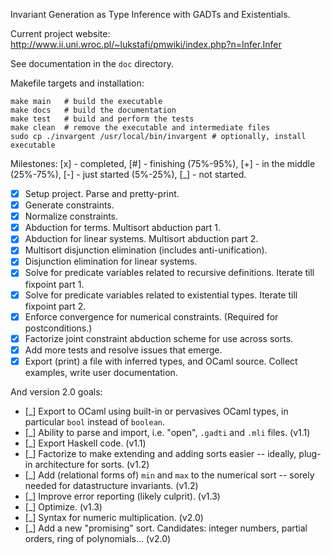 Invariant Generation as Type Inference with GADTs and Existentials.

Current project website: http://www.ii.uni.wroc.pl/~lukstafi/pmwiki/index.php?n=Infer.Infer

See documentation in the `doc` directory.

Makefile targets and installation:
```
make main   # build the executable
make docs   # build the documentation
make test   # build and perform the tests
make clean  # remove the executable and intermediate files
sudo cp ./invargent /usr/local/bin/invargent # optionally, install executable
```

Milestones: [x] - completed, [#] - finishing (75%-95%), [+] - in the middle (25%-75%), [-] - just started (5%-25%), [_] - not started.
- [x] Setup project. Parse and pretty-print.
- [x] Generate constraints.
- [x] Normalize constraints.
- [x] Abduction for terms. Multisort abduction part 1.
- [x] Abduction for linear systems. Multisort abduction part 2.
- [x] Multisort disjunction elimination (includes anti-unification).
- [x] Disjunction elimination for linear systems.
- [x] Solve for predicate variables related to recursive definitions. Iterate till fixpoint part 1.
- [x] Solve for predicate variables related to existential types. Iterate till fixpoint part 2.
- [x] Enforce convergence for numerical constraints. (Required for postconditions.)
- [x] Factorize joint constraint abduction scheme for use across sorts.
- [x] Add more tests and resolve issues that emerge.
- [x] Export (print) a file with inferred types, and OCaml source. Collect examples, write user documentation.

And version 2.0 goals:
- [_] Export to OCaml using built-in or pervasives OCaml types, in particular `bool` instead of `boolean`.
- [_] Ability to parse and import, i.e. "open", `.gadti` and `.mli` files. (v1.1)
- [_] Export Haskell code. (v1.1)
- [_] Factorize to make extending and adding sorts easier -- ideally, plug-in architecture for sorts. (v1.2)
- [_] Add (relational forms of) `min` and `max` to the numerical sort -- sorely needed for datastructure invariants. (v1.2)
- [_] Improve error reporting (likely culprit). (v1.3)
- [_] Optimize. (v1.3)
- [_] Syntax for numeric multiplication. (v2.0)
- [_] Add a new "promising" sort. Candidates: integer numbers, partial orders, ring of polynomials... (v2.0)
